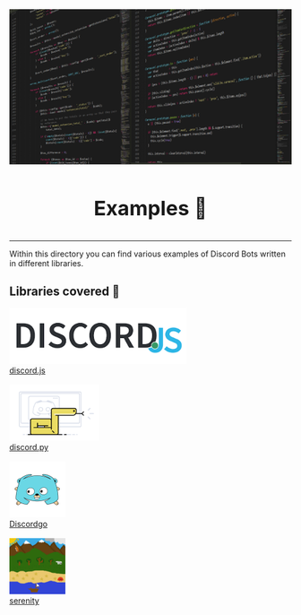 <!-- markdownlint-disable -->
<div align="center">
<img src="../assets/libraries.png">
<br>
<br>
<p style="font-size: 36px; font-weight: bold;">Examples 🤖</p>
</div>

---

Within this directory you can find various examples of Discord Bots written in different libraries.

## Libraries covered 📜

<img src="../assets/libraries/discordjs.png" height="100">
<br>
<a href="discordjs/">discord.js</a> 
<br>
<br>

<img src="../assets/libraries/discordpy.png" height="100">
<br>
<a href="discordpy/">discord.py</a>
<br>
<br>

<img src="../assets/libraries/discordgo.png" height="100">
<br>
<a href="Discordgo/">Discordgo</a>
<br>
<br>

<img src="../assets/libraries/serenity.png" height="100">
<br>
<a href="serenity/">serenity</a>
